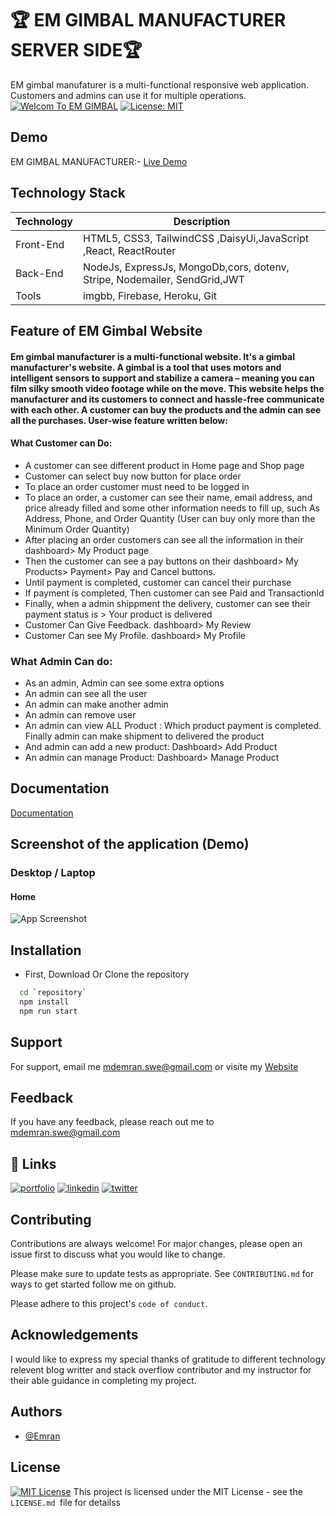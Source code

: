 
#  🏆 EM GIMBAL MANUFACTURER SERVER SIDE🏆

EM gimbal manufaturer is a multi-functional responsive web application. Customers and admins can use it for multiple operations.
[![Welcom To EM GIMBAL](https://img.shields.io/badge/Wecome-EM:Gimbal-brightgreen.svg?style=flat-square)](https://em-manufacturing.web.app/)
[![License: MIT](https://img.shields.io/badge/License-MIT-blue.svg)](https://opensource.org/licenses/MIT)






## Demo
EM GIMBAL MANUFACTURER:-
[Live Demo](https://em-manufacturing.web.app/)

## Technology Stack

| Technology | Description                               |
|------------|-------------------------------------------|
| Front-End    | HTML5, CSS3, TailwindCSS ,DaisyUi,JavaScript ,React, ReactRouter|   
| Back-End    | NodeJs, ExpressJs, MongoDb,cors, dotenv, Stripe, Nodemailer, SendGrid,JWT|
| Tools |imgbb, Firebase, Heroku, Git |

## Feature of EM Gimbal Website
#### Em gimbal manufacturer is a multi-functional website. It's a gimbal manufacturer's website. A gimbal is a tool that uses motors and intelligent sensors to support and stabilize a camera – meaning you can film silky smooth video footage while on the move. This website helps the manufacturer and its customers to connect and hassle-free communicate with each other. A customer can buy the products and the admin can see all the purchases. User-wise feature written below:


#### What Customer can Do:
- A customer can see different product in Home page and Shop page
- Customer can select buy now button for place order
- To place an order customer must need to be logged in
- To place an order, a customer can see their name, email address, and price already filled and some other information needs to fill up, such As Address, Phone, and Order Quantity (User can buy only more than the Minimum Order Quantity)
- After placing an order customers can see all the information in their dashboard> My Product page 
- Then the customer can see a pay buttons on their dashboard> My Products> Payment> Pay and Cancel buttons.
- Until payment is completed, customer can cancel their purchase
- If payment is completed, Then customer can see Paid and TransactionId
- Finally, when a admin shippment the delivery, customer can see their payment status is > Your product is delivered
- Customer Can Give Feedback. dashboard> My Review
- Customer Can see My Profile. dashboard> My Profile

### What Admin Can do:
- As an admin, Admin can see some extra options
- An admin can see all the user 
- An admin can make another admin
- An admin can remove user
- An admin can view ALL Product : Which product payment is completed. Finally admin can make shipment to delivered  the product
- And admin can add a new product: Dashboard> Add Product
- An admin can manage Product: Dashboard> Manage Product

## Documentation

[Documentation](https://github.com/EmranSWE/easy-doctors-portal-client/blob/main/README.md)

## Screenshot of the application (Demo)
### Desktop / Laptop

#### Home
![App Screenshot](https://i.ibb.co/GPDQHNX/screencapture-em-manufacturing-web-app-2022-11-27-19-55-56.jpg)


## Installation
- First, Download Or Clone the repository

```bash
  cd `repository`
  npm install 
  npm run start
```

## Support

For support, email me mdemran.swe@gmail.com or visite my  [Website](https://emran-portfolio.web.app/)


## Feedback

If you have any feedback, please reach out me to
mdemran.swe@gmail.com


## 🔗 Links
[![portfolio](https://img.shields.io/badge/my_portfolio-000?style=for-the-badge&logo=ko-fi&logoColor=white)](https://emran-portfolio.web.app/)
[![linkedin](https://img.shields.io/badge/linkedin-0A66C2?style=for-the-badge&logo=linkedin&logoColor=white)](https://www.linkedin.com/in/emran2k18/)
[![twitter](https://img.shields.io/badge/twitter-1DA1F2?style=for-the-badge&logo=twitter&logoColor=white)](https://twitter.com/EmranSwe)


## Contributing

Contributions are always welcome!
For major changes, please open an issue first to discuss what you would like to change.

Please make sure to update tests as appropriate.
See `CONTRIBUTING.md` for ways to get started follow me on github.

Please adhere to this project's `code of conduct`.
## Acknowledgements

I would like to express my special 
thanks of gratitude to different technology relevent blog writter and stack overflow contributor and my instructor for their able guidance in completing my project.


## Authors

- [@Emran](https://github.com/EmranSWE)


## License

[![MIT License](https://img.shields.io/badge/License-MIT-green.svg)](https://choosealicense.com/licenses/mit/) This project is licensed under the MIT License - see the `LICENSE.md `file for detailss

